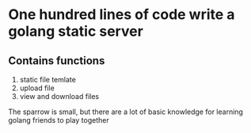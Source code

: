 # One hundred lines of code write a golang static server

## Contains functions 

1. static file temlate 
2. upload file
3. view and download files

The sparrow is small, but there are a lot of basic knowledge for learning golang friends to play together

